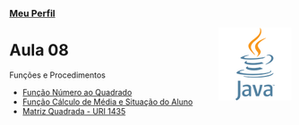 ### [Meu Perfil](http://phstefen.github.io/)

<img align="right" src="../../img/java.png" width="130"/>

# Aula 08
Funções e Procedimentos

* [Função Número ao Quadrado](https://github.com/phStefen/aulas-java/tree/master/projetos/aula-08/AoQuadradoFuncao)
* [Função Cálculo de Média e Situação do Aluno](https://github.com/phStefen/aulas-java/tree/master/projetos/aula-08/FuncaoMediaSituacao)
* [Matriz Quadrada - URI 1435](https://github.com/phStefen/aulas-java/tree/master/projetos/aula-08/MatrizQuadrada)